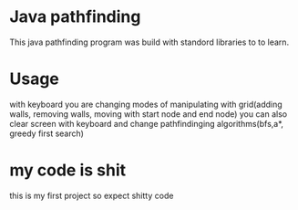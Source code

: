 # Java pathfinding

This java pathfinding program was build with standord libraries to to learn.

# Usage

with keyboard you are changing modes of manipulating with grid(adding walls, removing walls, moving with start node and end node)
you can also clear screen with keyboard and change pathfindinging algorithms(bfs,a*, greedy first search)

# my code is shit
this is my first project so expect shitty code 